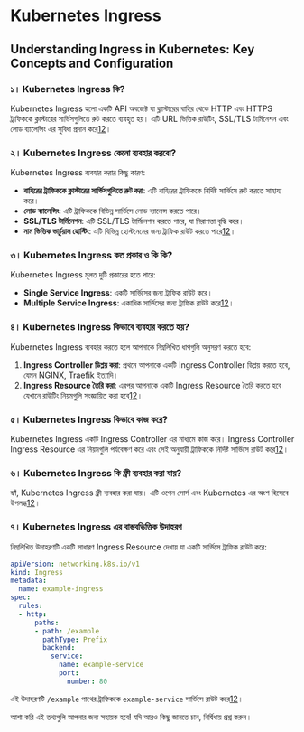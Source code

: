 # Kubernetes Ingress
## Understanding Ingress in Kubernetes: Key Concepts and Configuration

### ১। Kubernetes Ingress কি?
Kubernetes Ingress হলো একটি API অবজেক্ট যা ক্লাস্টারের বাহির থেকে HTTP এবং HTTPS ট্রাফিককে ক্লাস্টারের সার্ভিসগুলিতে রুট করতে ব্যবহৃত হয়। এটি URL ভিত্তিক রাউটিং, SSL/TLS টার্মিনেশন এবং লোড ব্যালেন্সিং এর সুবিধা প্রদান করে[1](https://kubernetes.io/docs/concepts/services-networking/ingress/)[2](https://dev.to/i_am_vesh/kubernetes-ingress-explained-1cp0)।

### ২। Kubernetes Ingress কেনো ব্যবহার করবো?
Kubernetes Ingress ব্যবহার করার কিছু কারণ:
- **বাহিরের ট্রাফিককে ক্লাস্টারের সার্ভিসগুলিতে রুট করা**: এটি বাহিরের ট্রাফিককে নির্দিষ্ট সার্ভিসে রুট করতে সাহায্য করে।
- **লোড ব্যালেন্সিং**: এটি ট্রাফিককে বিভিন্ন সার্ভিসে লোড ব্যালেন্স করতে পারে।
- **SSL/TLS টার্মিনেশন**: এটি SSL/TLS টার্মিনেশন করতে পারে, যা নিরাপত্তা বৃদ্ধি করে।
- **নাম ভিত্তিক ভার্চুয়াল হোস্টিং**: এটি বিভিন্ন হোস্টনেমের জন্য ট্রাফিক রাউট করতে পারে[1](https://kubernetes.io/docs/concepts/services-networking/ingress/)[2](https://dev.to/i_am_vesh/kubernetes-ingress-explained-1cp0)।

### ৩। Kubernetes Ingress কত প্রকার ও কি কি?
Kubernetes Ingress মূলত দুটি প্রকারের হতে পারে:
- **Single Service Ingress**: একটি সার্ভিসের জন্য ট্রাফিক রাউট করে।
- **Multiple Service Ingress**: একাধিক সার্ভিসের জন্য ট্রাফিক রাউট করে[1](https://kubernetes.io/docs/concepts/services-networking/ingress/)[2](https://dev.to/i_am_vesh/kubernetes-ingress-explained-1cp0)।

### ৪। Kubernetes Ingress কিভাবে ব্যবহার করতে হয়?
Kubernetes Ingress ব্যবহার করতে হলে আপনাকে নিম্নলিখিত ধাপগুলি অনুসরণ করতে হবে:
1. **Ingress Controller ডিপ্লয় করা**: প্রথমে আপনাকে একটি Ingress Controller ডিপ্লয় করতে হবে, যেমন NGINX, Traefik ইত্যাদি।
2. **Ingress Resource তৈরি করা**: এরপর আপনাকে একটি Ingress Resource তৈরি করতে হবে যেখানে রাউটিং নিয়মগুলি সংজ্ঞায়িত করা হবে[1](https://kubernetes.io/docs/concepts/services-networking/ingress/)[2](https://dev.to/i_am_vesh/kubernetes-ingress-explained-1cp0)।

### ৫। Kubernetes Ingress কিভাবে কাজ করে?
Kubernetes Ingress একটি Ingress Controller এর মাধ্যমে কাজ করে। Ingress Controller Ingress Resource এর নিয়মগুলি পর্যবেক্ষণ করে এবং সেই অনুযায়ী ট্রাফিককে নির্দিষ্ট সার্ভিসে রাউট করে[1](https://kubernetes.io/docs/concepts/services-networking/ingress/)[2](https://dev.to/i_am_vesh/kubernetes-ingress-explained-1cp0)।

### ৬। Kubernetes Ingress কি ফ্রী ব্যবহার করা যায়?
হ্যাঁ, Kubernetes Ingress ফ্রী ব্যবহার করা যায়। এটি ওপেন সোর্স এবং Kubernetes এর অংশ হিসেবে উপলব্ধ[1](https://kubernetes.io/docs/concepts/services-networking/ingress/)[2](https://dev.to/i_am_vesh/kubernetes-ingress-explained-1cp0)।

### ৭। Kubernetes Ingress এর বাস্তবভিত্তিক উদাহরণ
নিম্নলিখিত উদাহরণটি একটি সাধারণ Ingress Resource দেখায় যা একটি সার্ভিসে ট্রাফিক রাউট করে:
```yaml
apiVersion: networking.k8s.io/v1
kind: Ingress
metadata:
  name: example-ingress
spec:
  rules:
  - http:
      paths:
      - path: /example
        pathType: Prefix
        backend:
          service:
            name: example-service
            port:
              number: 80
```
এই উদাহরণটি `/example` পাথের ট্রাফিককে `example-service` সার্ভিসে রাউট করে[1](https://kubernetes.io/docs/concepts/services-networking/ingress/)[2](https://dev.to/i_am_vesh/kubernetes-ingress-explained-1cp0)।

আশা করি এই তথ্যগুলি আপনার জন্য সহায়ক হবে! যদি আরও কিছু জানতে চান, নির্দ্বিধায় প্রশ্ন করুন।
